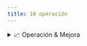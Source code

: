 ```yaml
---
title: 10 operación
---
```


<details>

<summary>📈 Operación &#x26; Mejora</summary>

* [UX-ANLT — Auditoría de analítica & trazabilidad](../../servicios/ux-anlt-auditoria-de-analitica-and-trazabilidad.md)
* [CX-VOC — Voice of Customer](../../servicios/cx-voc-voice-of-customer-programa-de-escucha.md)
* [CX-NPS — Programa NPS/CSAT](../../servicios/cx-nps-programa-nps-csat-diseno-medicion-y-acciones.md)

</details>
